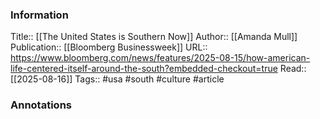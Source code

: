 
### Information
Title:: [[The United States is Southern Now]]
Author:: [[Amanda Mull]]
Publication:: [[Bloomberg Businessweek]]
URL:: https://www.bloomberg.com/news/features/2025-08-15/how-american-life-centered-itself-around-the-south?embedded-checkout=true
Read:: [[2025-08-16]]
Tags:: #usa #south #culture
#article

### Annotations
